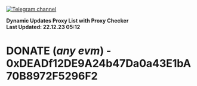 [![Telegram channel](https://img.shields.io/endpoint?url=https://runkit.io/damiankrawczyk/telegram-badge/branches/master?url=https://t.me/n4z4v0d)](https://t.me/n4z4v0d) 

**Dynamic Updates Proxy List with Proxy Checker**  
**Last Updated: 22.12.23 05:12**

# DONATE (_any evm_) - 0xDEADf12DE9A24b47Da0a43E1bA70B8972F5296F2
